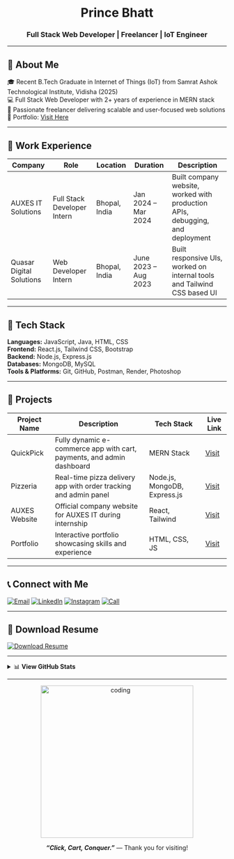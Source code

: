 ### <h1 align="center">Prince Bhatt</h1>
### <h3 align="center">Full Stack Web Developer | Freelancer | IoT Engineer</h3>

---

## 📌 About Me

🎓 Recent B.Tech Graduate in Internet of Things (IoT) from Samrat Ashok Technological Institute, Vidisha (2025)  
💻 Full Stack Web Developer with 2+ years of experience in MERN stack  
🚀 Passionate freelancer delivering scalable and user-focused web solutions  
🔗 Portfolio: [Visit Here](https://princebhatt03.github.io/Portfolio/)

---

## 💼 Work Experience

| Company               | Role                    | Location          | Duration            | Description                                                                 |
|-----------------------|-------------------------|-------------------|----------------------|-----------------------------------------------------------------------------|
| AUXES IT Solutions    | Full Stack Developer Intern | Bhopal, India      | Jan 2024 – Mar 2024  | Built company website, worked with production APIs, debugging, and deployment |
| Quasar Digital Solutions | Web Developer Intern     | Bhopal, India      | June 2023 – Aug 2023 | Built responsive UIs, worked on internal tools and Tailwind CSS based UI    |

---

## 🧰 Tech Stack

**Languages:** JavaScript, Java, HTML, CSS  
**Frontend:** React.js, Tailwind CSS, Bootstrap  
**Backend:** Node.js, Express.js  
**Databases:** MongoDB, MySQL  
**Tools & Platforms:** Git, GitHub, Postman, Render, Photoshop

---

## 📁 Projects

| Project Name     | Description                                                                 | Tech Stack                    | Live Link                                      |
|------------------|-----------------------------------------------------------------------------|-------------------------------|------------------------------------------------|
| QuickPick        | Fully dynamic e-commerce app with cart, payments, and admin dashboard       | MERN Stack                    | [Visit](https://quick-pick-5e6b.onrender.com)  |
| Pizzeria         | Real-time pizza delivery app with order tracking and admin panel            | Node.js, MongoDB, Express.js | [Visit](https://pizza-ria.onrender.com)        |
| AUXES Website    | Official company website for AUXES IT during internship                     | React, Tailwind               | [Visit](https://api.auxes.in)                  |
| Portfolio        | Interactive portfolio showcasing skills and experience                      | HTML, CSS, JS                 | [Visit](https://princebhatt03.github.io/Portfolio) |

---

## 📞 Connect with Me

[![Email](https://img.shields.io/badge/Email-D14836?style=for-the-badge&logo=gmail&logoColor=white)](mailto:princebhatt316@gmail.com)
[![LinkedIn](https://img.shields.io/badge/LinkedIn-blue?style=for-the-badge&logo=linkedin&logoColor=white)](https://www.linkedin.com/in/prince-bhatt-0958a725a/)
[![Instagram](https://img.shields.io/badge/Instagram-E4405F?style=for-the-badge&logo=instagram&logoColor=white)](https://instagram.com/prince20.02)
[![Call](https://img.shields.io/badge/Phone-6265307739-blue?style=for-the-badge)](tel:+916265307739)

---

## 📄 Download Resume

[![Download Resume](https://img.shields.io/badge/Download%20Resume-Google%20Drive-blue?style=for-the-badge&logo=google-drive)](https://drive.google.com/your-drive-link)

---

<details>
  <summary>📊 <strong>View GitHub Stats</strong></summary>
  <br/>
  <p align="center">
    <img src="https://github-profile-trophy.vercel.app/?username=princebhatt03&theme=onedark" alt="Trophies" />
    <br/>
    <img src="https://github-readme-stats.vercel.app/api?username=princebhatt03&show_icons=true&theme=github_dark" alt="GitHub Stats" />
    <br/>
    <img src="https://github-readme-streak-stats.herokuapp.com/?user=princebhatt03&theme=github-dark" alt="GitHub Streak" />
    <br/>
    <img src="https://github-readme-stats.vercel.app/api/top-langs/?username=princebhatt03&layout=compact&theme=github_dark" alt="Top Languages" />
  </p>
</details>

---

<p align="center">
  <img src="https://media.giphy.com/media/qgQUggAC3Pfv687qPC/giphy.gif" width="350" alt="coding" />
</p>

<p align="center">
  <b><i>“Click, Cart, Conquer.”</i></b> — Thank you for visiting!
</p>
